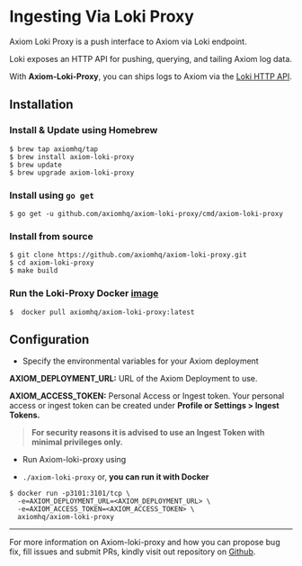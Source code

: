 <div class="axi-header">
  <h1>Ingesting Via Loki Proxy</h1>
</div>

Axiom Loki Proxy is a push interface to Axiom via Loki endpoint. 

Loki exposes an HTTP API for pushing, querying, and tailing Axiom log data.

With **Axiom-Loki-Proxy**, you can ships logs to Axiom via the  [Loki HTTP API](https://grafana.com/docs/loki/latest/api/#post-lokiapiv1push). 

## Installation

### Install & Update using Homebrew

```shell
$ brew tap axiomhq/tap
$ brew install axiom-loki-proxy
$ brew update
$ brew upgrade axiom-loki-proxy
```

### Install using `go get`

```shell
$ go get -u github.com/axiomhq/axiom-loki-proxy/cmd/axiom-loki-proxy
```

### Install from source

```shell
$ git clone https://github.com/axiomhq/axiom-loki-proxy.git
$ cd axiom-loki-proxy
$ make build
```

### Run the Loki-Proxy Docker [image](https://hub.docker.com/r/axiomhq/axiom-loki-proxy)

```shell
$  docker pull axiomhq/axiom-loki-proxy:latest
```

## Configuration

- Specify the environmental variables for your Axiom deployment

**AXIOM_DEPLOYMENT_URL:** URL of the Axiom Deployment to use. 

**AXIOM_ACCESS_TOKEN:** Personal Access or Ingest token. Your personal access or ingest token can be created under **Profile or Settings > Ingest Tokens.** 

> **For security reasons it is advised to use an Ingest Token with minimal privileges only.**

- Run Axiom-loki-proxy using

- `./axiom-loki-proxy`  or, **you can run it with Docker**

```shell
$ docker run -p3101:3101/tcp \
  -e=AXIOM_DEPLOYMENT_URL=<AXIOM_DEPLOYMENT_URL> \
  -e=AXIOM_ACCESS_TOKEN=<AXIOM_ACCESS_TOKEN> \
  axiomhq/axiom-loki-proxy
```

---

For more information on Axiom-loki-proxy and how you can propose bug fix, fill issues and submit PRs, kindly visit out repository on [Github](https://github.com/axiomhq/axiom-loki-proxy). 




